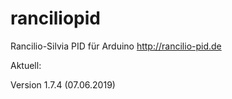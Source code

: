 # ranciliopid
Rancilio-Silvia PID für Arduino http://rancilio-pid.de

Aktuell:

Version 1.7.4 (07.06.2019)
